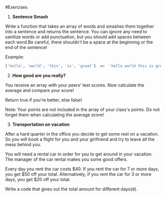 #Exercises

1. **Sentence Smash**

Write a function that takes an array of words and smashes them together into a sentence and returns the sentence.
You can ignore any need to sanitize words or add punctuation, but you should add spaces between each word.Be careful,
there shouldn't be a space at the beginning or the end of the sentence!

Example:

```bash
['hello', 'world', 'this', 'is', 'great']  =>  'hello world this is great'
```

2. **How good are you really?**

You receive an array with your peers' test scores. Now calculate the average and compare your score!

Return true if you're better, else false!

Note:
Your points are not included in the array of your class's points. Do not forget them when calculating the average score!

3. **Transportation on vacation**

After a hard quarter in the office you decide to get some rest on a vacation.
So you will book a flight for you and your girlfriend and try to leave all the mess behind you.

You will need a rental car in order for you to get around in your vacation. 
The manager of the car rental makes you some good offers.

Every day you rent the car costs $40. If you rent the car for 7 or more days, you get $50 off your total. 
Alternatively, if you rent the car for 3 or more days, you get $20 off your total.

Write a code that gives out the total amount for different days(d).
